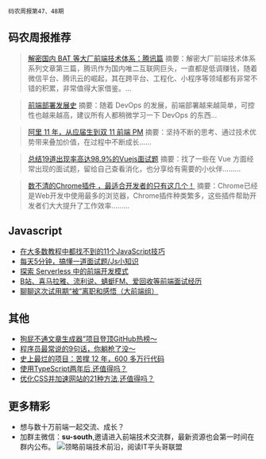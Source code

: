 `码农周报第47、48期`

码农周报推荐
-------

> [解密国内 BAT 等大厂前端技术体系：腾讯篇](https://mp.weixin.qq.com/s/hisqcnv8g5XMOF6bzFV7pw)
> 摘要：解密大厂前端技术体系系列文章第三篇，腾讯作为国内唯二互联网巨头，一直都是低调赚钱，随着微信平台、腾讯云的崛起，其在跨平台、工程化、小程序等领域都有非常不错的积累，非常值得大家借鉴。…

> [前端部署发展史](https://javascriptweekly.com/link/53828/web)
> 摘要：随着 DevOps 的发展，前端部署越来越简单，可控性也越来越高，建议所有人都稍微学习一下 DevOps 的东西…


> [阿里 11 年，从应届生到双 11 前端 PM](https://mp.weixin.qq.com/s/rKySWnRpoQLSw8VM9895EA)
> 摘要：坚持不断的思考、通过技术优势带来叠加价值，在过程中不断成长……

> [总结19道出现率高达98.9%的Vuejs面试题](https://mp.weixin.qq.com/s/DcVE0IdDOv0AEZUQ-hyrAg)
> 摘要：找了一些在 Vue 方面经常出现的面试题，留给自己查看消化，也分享给有需要的小伙伴………

> [数不清的Chrome插件 ，最适合开发者的只有这几个！](https://mp.weixin.qq.com/s/4ovrVAzUaow-fL6OXoKHFw)
> 摘要：Chrome已经是Web开发中使用最多的浏览器，Chrome插件种类繁多，这些插件帮助开发者们大大提升了工作效率………



Javascript
-------
+ [在大多数教程中都找不到的11个JavaScript技巧](https://mp.weixin.qq.com/s/7hy35wHzbheRRQ-ifiUzJA)
+ [每天5分钟，搞懂一道面试题/Js小知识](https://www.javascriptc.com/interview-tips/)
+ [探索 Serverless 中的前端开发模式](https://mp.weixin.qq.com/s/yRYaNcVxj58mSjwBIxn4nA)
+ [B站、喜马拉雅、流利说、蜻蜓FM、爱回收等前端面试经历](https://mp.weixin.qq.com/s/_OucXsCUYHWq1bZ9lp3Kew)
+ [聊聊这次试用期“被”离职和感悟（大前端组）](https://mp.weixin.qq.com/s/1rrCrYO0FgrJRs-LYfcPuA)

其他
-------
+ [狗屁不通文章生成器”项目登顶GitHub热榜～](https://mp.weixin.qq.com/s/DxsFzHWzDSzPXQ8wzwUAsQ)
+ [程序员最常说的9句话，你躺枪了没～](https://mp.weixin.qq.com/s/BrXdLnIE3zXo36-OQu3Lpw)
+ [史上最烂的项目：苦撑 12 年，600 多万行代码](https://mp.weixin.qq.com/s/gaAyLLuXTOl8VIKAFWcchw)
+ [使用TypeScript两年后,还值得吗？](https://mp.weixin.qq.com/s/auz_aZveseQ_Qna5H8dGdg)
+ [优化CSS并加速网站的21种方法,还值得吗？](https://mp.weixin.qq.com/s/a34cwPd6sS5MsrAAmfu0ew)

更多精彩
-------
+ 想与数十万前端一起交流、成长？
+ 加群主微信：**su-south**,邀请进入前端技术交流群，最新资源也会第一时间在群内公布。
![领略前端技术前沿，阅读IT平头哥联盟](https://user-images.githubusercontent.com/18324563/70633966-608b2980-1c6c-11ea-8123-34f1fd13484e.png)





